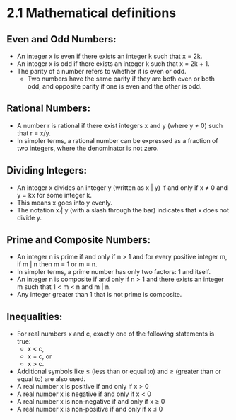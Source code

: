 # 2.1 Mathematical definitions

## Even and Odd Numbers:

- An integer x is even if there exists an integer k such that x = 2k.
- An integer x is odd if there exists an integer k such that x = 2k + 1.
- The parity of a number refers to whether it is even or odd. 
    - Two numbers have the same parity if they are both even or both odd, and opposite parity if one is even and the other is odd.

## Rational Numbers:

- A number r is rational if there exist integers x and y (where y ≠ 0) such that r = x/y.
- In simpler terms, a rational number can be expressed as a fraction of two integers, where the denominator is not zero.


## Dividing Integers:

- An integer x divides an integer y (written as x | y) if and only if x ≠ 0 and y = kx for some integer k.
- This means x goes into y evenly.
- The notation x |̸ y (with a slash through the bar) indicates that x does not divide y.

## Prime and Composite Numbers:

- An integer n is prime if and only if n > 1 and for every positive integer m, if m | n then m = 1 or m = n.
- In simpler terms, a prime number has only two factors: 1 and itself.
- An integer n is composite if and only if n > 1 and there exists an integer m such that 1 < m < n and m | n.
- Any integer greater than 1 that is not prime is composite.


## Inequalities:

- For real numbers x and c, exactly one of the following statements is true: 
    - x < c, 
    - x = c, or 
    - x > c.
- Additional symbols like ≤ (less than or equal to) and ≥ (greater than or equal to) are also used.
- A real number x is positive if and only if x > 0
- A real number x is negative if and only if x < 0 
- A real number x is non-negative if and only if x ≥ 0
- A real number x is non-positive if and only if x  ≤ 0